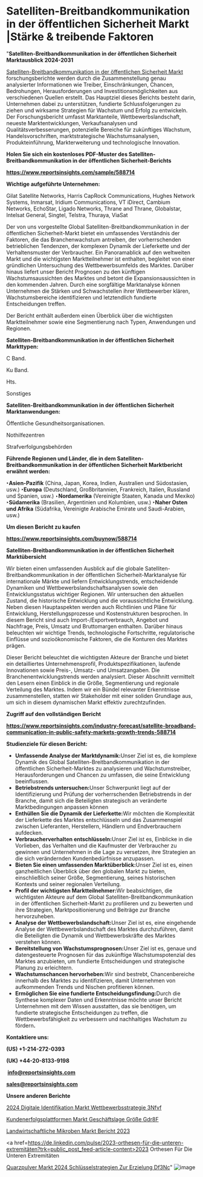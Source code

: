 # Satelliten-Breitbandkommunikation in der öffentlichen Sicherheit Markt |Stärke & treibende Faktoren

"<strong><b>Satelliten-Breitbandkommunikation in der öffentlichen Sicherheit Marktausblick 2024-2031</b></strong>

<a href=https://www.reportsinsights.com/sample/588714>Satelliten-Breitbandkommunikation in der öffentlichen Sicherheit Markt</a> forschungsberichte werden durch die Zusammenstellung genau analysierter Informationen wie Treiber, Einschränkungen, Chancen, Bedrohungen, Herausforderungen und Investitionsmöglichkeiten aus verschiedenen Quellen erstellt. Das Hauptziel dieses Berichts besteht darin, Unternehmen dabei zu unterstützen, fundierte Schlussfolgerungen zu ziehen und wirksame Strategien für Wachstum und Erfolg zu entwickeln. Der Forschungsbericht umfasst Marktanteile, Wettbewerbslandschaft, neueste Marktentwicklungen, Verkaufsanalysen und Qualitätsverbesserungen, potenzielle Bereiche für zukünftiges Wachstum, Handelsvorschriften, marktstrategische Wachstumsanalysen, Produkteinführung, Markterweiterung und technologische Innovation.

<strong><b>Holen Sie sich ein kostenloses PDF-Muster des Satelliten-Breitbandkommunikation in der öffentlichen Sicherheit-Berichts</b></strong>

<a href=https://www.reportsinsights.com/sample/588714><strong><u>https://www.reportsinsights.com/sample/588714</u></strong></a>

<strong>Wichtige aufgeführte Unternehmen:</strong>

Gilat Satellite Networks, Harris CapRock Communications, Hughes Network Systems, Inmarsat, Iridium Communications, VT iDirect, Cambium Networks, EchoStar, Ligado Networks, Thrane and Thrane, Globalstar, Intelsat General, Singtel, Telstra, Thuraya, ViaSat

Der von uns vorgestellte Global Satelliten-Breitbandkommunikation in der öffentlichen Sicherheit-Markt bietet ein umfassendes Verständnis der Faktoren, die das Branchenwachstum antreiben, der vorherrschenden betrieblichen Tendenzen, der komplexen Dynamik der Lieferkette und der Verhaltensmuster der Verbraucher. Ein Panoramablick auf den weltweiten Markt und die wichtigsten Marktteilnehmer ist enthalten, begleitet von einer gründlichen Untersuchung des Wettbewerbsumfelds des Marktes. Darüber hinaus liefert unser Bericht Prognosen zu den künftigen Wachstumsaussichten des Marktes und betont die Expansionsaussichten in den kommenden Jahren. Durch eine sorgfältige Marktanalyse können Unternehmen die Stärken und Schwachstellen ihrer Wettbewerber klären, Wachstumsbereiche identifizieren und letztendlich fundierte Entscheidungen treffen.

Der Bericht enthält außerdem einen Überblick über die wichtigsten Marktteilnehmer sowie eine Segmentierung nach Typen, Anwendungen und Regionen.


<strong>Satelliten-Breitbandkommunikation in der öffentlichen Sicherheit Markttypen:</strong>

C Band.

Ku Band.

Hts.

Sonstiges

<strong>Satelliten-Breitbandkommunikation in der öffentlichen Sicherheit Marktanwendungen:</strong>

Öffentliche Gesundheitsorganisationen.

Nothilfezentren

Strafverfolgungsbehörden

<strong><b>Führende Regionen und Länder, die in dem Satelliten-Breitbandkommunikation in der öffentlichen Sicherheit Marktbericht erwähnt werden:</b></strong>

<strong><b>‣Asien-Pazifik</b></strong> (China, Japan, Korea, Indien, Australien und Südostasien, usw.)
<strong><b>‣Europa</b></strong> (Deutschland, Großbritannien, Frankreich, Italien, Russland und Spanien, usw.)
‣<strong><b>Nordamerika</b></strong> (Vereinigte Staaten, Kanada und Mexiko)
<strong><b>‣Südamerika</b></strong> (Brasilien, Argentinien und Kolumbien, usw.)
<strong><b>‣Naher Osten und Afrika</b></strong> (Südafrika, Vereinigte Arabische Emirate und Saudi-Arabien, usw.)

<strong>Um diesen Bericht zu kaufen</strong>

<a href=https://www.reportsinsights.com/buynow/588714><strong><u>https://www.reportsinsights.com/buynow/588714</u></strong></a>

<strong>Satelliten-Breitbandkommunikation in der öffentlichen Sicherheit Marktübersicht</strong>

Wir bieten einen umfassenden Ausblick auf die globale Satelliten-Breitbandkommunikation in der öffentlichen Sicherheit-Marktanalyse für internationale Märkte und liefern Entwicklungstrends, entscheidende Dynamiken und Wettbewerbslandschaftsanalysen sowie den Entwicklungsstatus wichtiger Regionen. Wir untersuchen den aktuellen Zustand, die historische Entwicklung und die voraussichtliche Entwicklung. Neben diesen Hauptaspekten werden auch Richtlinien und Pläne für Entwicklung, Herstellungsprozesse und Kostenstrukturen besprochen. In diesem Bericht sind auch Import-/Exportverbrauch, Angebot und Nachfrage, Preis, Umsatz und Bruttomargen enthalten. Darüber hinaus beleuchten wir wichtige Trends, technologische Fortschritte, regulatorische Einflüsse und sozioökonomische Faktoren, die die Konturen des Marktes prägen.

Dieser Bericht beleuchtet die wichtigsten Akteure der Branche und bietet ein detailliertes Unternehmensprofil, Produktspezifikationen, laufende Innovationen sowie Preis-, Umsatz- und Umsatzangaben. Die Branchenentwicklungstrends werden analysiert. Dieser Abschnitt vermittelt den Lesern einen Einblick in die Größe, Segmentierung und regionale Verteilung des Marktes. Indem wir ein Bündel relevanter Erkenntnisse zusammenstellen, statten wir Stakeholder mit einer soliden Grundlage aus, um sich in diesem dynamischen Markt effektiv zurechtzufinden.

<strong>Zugriff auf den vollständigen Bericht</strong>

<a href=https://www.reportsinsights.com/industry-forecast/satellite-broadband-communication-in-public-safety-markets-growth-trends-588714><strong>https://www.reportsinsights.com/industry-forecast/satellite-broadband-communication-in-public-safety-markets-growth-trends-588714</strong></a>

<strong>Studienziele für diesen Bericht:</strong>
<ul>
  <li><strong>Umfassende Analyse der Marktdynamik:</strong>Unser Ziel ist es, die komplexe Dynamik des Global Satelliten-Breitbandkommunikation in der öffentlichen Sicherheit-Marktes zu analysieren und Wachstumstreiber, Herausforderungen und Chancen zu umfassen, die seine Entwicklung beeinflussen.</li>
  <li><strong>Betriebstrends untersuchen:</strong>Unser Schwerpunkt liegt auf der Identifizierung und Prüfung der vorherrschenden Betriebstrends in der Branche, damit sich die Beteiligten strategisch an veränderte Marktbedingungen anpassen können</li>
  <li><strong>Enthüllen Sie die Dynamik der Lieferkette:</strong>Wir möchten die Komplexität der Lieferkette des Marktes entschlüsseln und das Zusammenspiel zwischen Lieferanten, Herstellern, Händlern und Endverbrauchern aufdecken.</li>
  <li><strong>Verbraucherverhalten entschlüsseln:</strong>Unser Ziel ist es, Einblicke in die Vorlieben, das Verhalten und die Kaufmuster der Verbraucher zu gewinnen und Unternehmen in die Lage zu versetzen, ihre Strategien an die sich verändernden Kundenbedürfnisse anzupassen.</li>
  <li><strong>Bieten Sie einen umfassenden Marktüberblick:</strong>Unser Ziel ist es, einen ganzheitlichen Überblick über den globalen Markt zu bieten, einschließlich seiner Größe, Segmentierung, seines historischen Kontexts und seiner regionalen Verteilung.</li>
  <li><strong>Profil der wichtigsten Marktteilnehmer:</strong>Wir beabsichtigen, die wichtigsten Akteure auf dem Global Satelliten-Breitbandkommunikation in der öffentlichen Sicherheit-Markt zu profilieren und zu bewerten und ihre Strategien, Marktpositionierung und Beiträge zur Branche hervorzuheben.</li>
  <li><strong>Analyse der Wettbewerbslandschaft:</strong>Unser Ziel ist es, eine eingehende Analyse der Wettbewerbslandschaft des Marktes durchzuführen, damit die Beteiligten die Dynamik und Wettbewerbskräfte des Marktes verstehen können.</li>
  <li><strong>Bereitstellung von Wachstumsprognosen:</strong>Unser Ziel ist es, genaue und datengesteuerte Prognosen für das zukünftige Wachstumspotenzial des Marktes anzubieten, um fundierte Entscheidungen und strategische Planung zu erleichtern.</li>
  <li><strong>Wachstumschancen hervorheben:</strong>Wir sind bestrebt, Chancenbereiche innerhalb des Marktes zu identifizieren, damit Unternehmen von aufkommenden Trends und Nischen profitieren können.</li>
  <li><strong>Ermöglichen Sie eine fundierte Entscheidungsfindung:</strong>Durch die Synthese komplexer Daten und Erkenntnisse möchte unser Bericht Unternehmen mit dem Wissen ausstatten, das sie benötigen, um fundierte strategische Entscheidungen zu treffen, die Wettbewerbsfähigkeit zu verbessern und nachhaltiges Wachstum zu fördern<strong>.</strong></li>
</ul>
<strong>Kontaktiere uns:</strong>

<strong>(US) +1-214-272-0393</strong>

<strong>(UK) +44-20-8133-9198</strong>

<strong> </strong><a href=info@reportsinsights.com><strong><u>info@reportsinsights.com</u></strong></a>

<a href=sales@reportsinsights.com><strong><u>sales@reportsinsights.com</u></strong></a>

<strong>Unsere anderen Berichte</strong>

<a href=https://de.linkedin.com/pulse/2024-digitale-identifikation-markt-wettbewerbsstrategie-3nfvf/>2024 Digitale Identifikation Markt Wettbewerbsstrategie 3Nfvf</a>

<a href=https://de.linkedin.com/pulse/kundenerfolgsplattformen-markt-geschäftslage-größe-gdr8f/>Kundenerfolgsplattformen Markt Geschäftslage Größe Gdr8F</a>

<a href=https://de.linkedin.com/pulse/landwirtschaftliche-mikroben-markt-bericht-2023>Landwirtschaftliche Mikroben Markt Bericht 2023</a>

<a href=https://de.linkedin.com/pulse/2023-orthesen-für-die-unteren-extremitäten?trk=public_post_feed-article-content>2023 Orthesen Für Die Unteren Extremitäten</a>

<a href=https://de.linkedin.com/pulse/quarzpulver-markt-2024-schlüsselstrategien-zur-erzielung-df3nc/>Quarzpulver Markt 2024 Schlüsselstrategien Zur Erzielung Df3Nc</a>"
![image](https://github.com/Jaayaachit/RIMedTech/assets/158452289/7a0a9a3f-7d40-4f1b-b4fb-f066c7002731)
